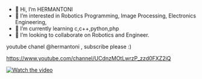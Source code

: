 - 👋 Hi, I’m HERMANTONI
- 👀 I’m interested in Robotics Programming, Image Processing, Electronics Engineering, 
- 🌱 I’m currently learning c,c++,python,php 
- 💞️ I’m looking to collaborate on Robotics and Engineer.

<!---
HERMANTONI/HERMANTONI is a ✨ special ✨ repository because its `README.md` (this file) appears on your GitHub profile.
You can click the Preview link to take a look at your changes.
--->

youtube chanel @hermantoni , subscribe please :)

<!---
HERMANTONI/HERMANTONI is a ✨ special ✨ repository because its `README.md` (this file) appears on your GitHub profile.
You can click the Preview link to take a look at your changes.
--->

https://www.youtube.com/channel/UCdnzMOtLwrzP_zzd0FXZ2iQ

[![Watch the video](https://i9.ytimg.com/vi_webp/Gj2BfUZKvDA/sddefault.webp?v=63f1d489&sqp=CPCB9p8G&rs=AOn4CLCLpI_yRoqGygjvZgTzTnwHKl09qA)](https://youtu.be/Gj2BfUZKvDA)

